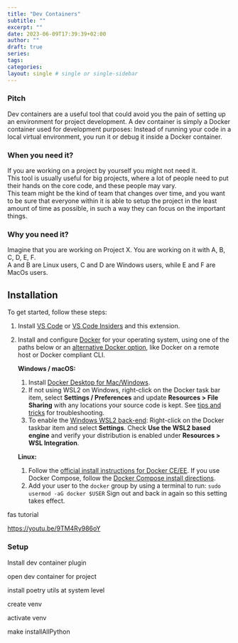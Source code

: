 ```yaml
---
title: "Dev Containers"
subtitle: ""
excerpt: ""
date: 2023-06-09T17:39:39+02:00
author: ""
draft: true
series:
tags:
categories:
layout: single # single or single-sidebar
---
```


### Pitch

Dev containers are a useful tool that could avoid you the pain of setting up an environment for project development.
A dev container is simply a Docker container used for development purposes: Instead of running your code in a local virtual environment, you run it or debug it inside a Docker container. 


### When you need it?
If you are working on a project by yourself you might not need it.  
This tool is usually useful for big projects, where a lot of people need to put their hands on the core code, and these people may vary.  
This team might be the kind of team that changes over time, and you want to be sure that everyone within it is able to setup the project in the least amount of time as possible, in such a way they can focus on the important things.

### Why you need it?
Imagine that you are working on Project X. You are working on it with A, B, C, D, E, F.   
A and B are Linux users, C and D are Windows users, while E and F are MacOs users.  







## Installation

To get started, follow these steps:

1. Install [VS Code](https://code.visualstudio.com/) or [VS Code Insiders](https://code.visualstudio.com/insiders/) and this extension.

2. Install and configure [Docker](https://www.docker.com/get-started) for your operating system, using one of the paths below or an [alternative Docker option](https://code.visualstudio.com/remote/advancedcontainers/docker-options), like Docker on a remote host or Docker compliant CLI.

   **Windows / macOS:**

   1. Install [Docker Desktop for Mac/Windows](https://www.docker.com/products/docker-desktop).
   2. If not using WSL2 on Windows, right-click on the Docker task bar item, select **Settings / Preferences** and update **Resources > File Sharing** with any locations your source code is kept. See [tips and tricks](https://aka.ms/vscode-remote/containers/troubleshooting) for troubleshooting.
   3. To enable the [Windows WSL2 back-end](https://aka.ms/vscode-remote/containers/docker-wsl2): Right-click on the Docker taskbar item and select **Settings**. Check **Use the WSL2 based engine** and verify your distribution is enabled under **Resources > WSL Integration**.

   **Linux:**

   1. Follow the [official install instructions for Docker CE/EE](https://docs.docker.com/install/#supported-platforms). If you use Docker Compose, follow the [Docker Compose install directions](https://docs.docker.com/compose/install/).
   2. Add your user to the `docker` group by using a terminal to run: `sudo usermod -aG docker $USER` Sign out and back in again so this setting takes effect.





fas tutorial

https://youtu.be/9TM4Ry986oY





### Setup

Install dev container plugin

open dev container for project

install poetry utils at system level

create venv

activate venv

make installAllPython
